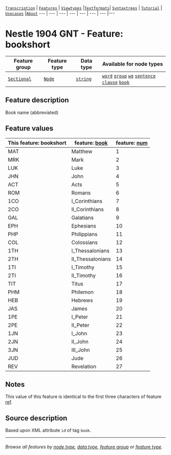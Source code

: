<a name="start"></a>
[`Transcription`](../transcription.md#start) | [`Features`](README.md#start) | [`Viewtypes`](../viewtypes.md#start) |[`Textformats`](../textformats.md#start)|  [`Syntaxtrees`](../syntaxtrees.md#start) | [`Tutorial`](../../tutorial/README.md#start) | [`Usecases`](../usecases/README.md#start) |[`About`](../about.md#start)
---  | --- | --- | --- | --- | --- | --- |---

# Nestle 1904 GNT - Feature: bookshort

Feature group | Feature type | Data type | Available for node types
---  | --- | --- | --- 
[`Sectional`](featuresbygroup.md#sectional-features) | [`Node`](featuresbyfeaturetype.md#node-features) | [`string`](featuresbydatatype.md#string-datatype) | [`word`](featuresbynodetype.md#word-nodes) [`group`](featuresbynodetype.md#group-nodes) [`wg`](featuresbynodetype.md#wg-nodes) [`sentence`](featuresbynodetype.md#sentence-nodes) [`clause`](featuresbynodetype.md#clause-nodes)  [`book`](featuresbynodetype.md#book-notes)

## Feature description

Book name (abbreviated) 

## Feature values

This feature: bookshort | feature: [book](book.md#README) | feature: [num](num.md)
--- | --- | ---
MAT | Matthew | 1
MRK | Mark | 2
LUK | Luke | 3
JHN | John | 4
ACT | Acts | 5
ROM | Romans | 6
1CO | I_Corinthians | 7
2CO | II_Corinthians | 8
GAL | Galatians | 9
EPH | Ephesians | 10
PHP | Philippians | 11
COL | Colossians | 12
1TH | I_Thessalonians | 13
2TH | II_Thessalonians | 14
1TI | I_Timothy | 15
2TI | II_Timothy | 16
TIT | Titus | 17
PHM | Philemon | 18
HEB | Hebrews | 19
JAS | James | 20
1PE | I_Peter | 21
2PE | II_Peter | 22
1JN | I_John | 23
2JN | II_John | 24
3JN | III_John | 25
JUD | Jude | 26
REV | Revelation | 27

## Notes

This value of this feature is identical to the first three characters of feature [ref](ref.md#start).

## Source description

Based upon XML attribute `id` of tag `book`.


---
###### *Browse all features by [node type](featuresbynodetype.md#start), [data type](featuresbydatatype.md#start), [feature group](featuresbygroup.md#start) or [feature type](featuresbyfeaturetype.md#start).*

